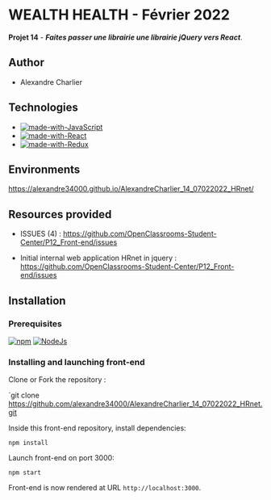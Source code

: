 # WEALTH HEALTH - Février 2022

**Projet 14** - **_Faites passer une librairie une librairie jQuery vers React_**. 

## Author

- Alexandre Charlier

## Technologies

- [![made-with-JavaScript](https://img.shields.io/badge/Made%20with-JavaScript-green)](https://shields.io)
- [![made-with-React](https://img.shields.io/badge/react-v%2017.0.2-blue)](https://fr.reactjs.org/)
- [![made-with-Redux](https://img.shields.io/badge/redux-v%204.1.2-blue)](https://www.redux.js.org)

## Environments

https://alexandre34000.github.io/AlexandreCharlier_14_07022022_HRnet/

## Resources provided

* ISSUES (4) :
https://github.com/OpenClassrooms-Student-Center/P12_Front-end/issues

* Initial internal web application HRnet in jquery :
https://github.com/OpenClassrooms-Student-Center/P12_Front-end/issues

## Installation 

### Prerequisites

[![npm](https://img.shields.io/badge/npm-v%208.1.3-blue)](https://www.npmjs.com)
[![NodeJs](https://img.shields.io/badge/NodeJs-v%2016.13.0-yellow)](https://nodejs.org)


### Installing and launching front-end

Clone or Fork the repository :

`git clone https://github.com/alexandre34000/AlexandreCharlier_14_07022022_HRnet.git

Inside this front-end repository, install dependencies:

`npm install`

Launch front-end on port 3000:

`npm start`

Front-end is now rendered at URL `http://localhost:3000`.